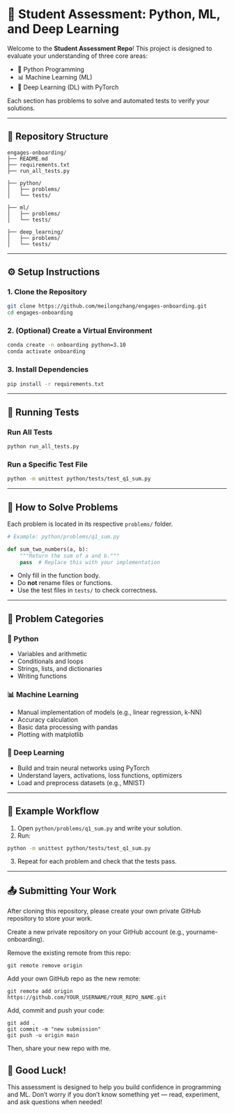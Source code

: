 # 🧠 Student Assessment: Python, ML, and Deep Learning

Welcome to the **Student Assessment Repo**! This project is designed to evaluate your understanding of three core areas:

- 🐍 Python Programming  
- 📊 Machine Learning (ML)  
- 🧠 Deep Learning (DL) with PyTorch  

Each section has problems to solve and automated tests to verify your solutions.

---

## 📁 Repository Structure

```
engages-onboarding/  
├── README.md  
├── requirements.txt  
├── run_all_tests.py

├── python/  
│   ├── problems/  
│   └── tests/

├── ml/  
│   ├── problems/  
│   └── tests/

├── deep_learning/  
│   ├── problems/  
│   └── tests/
```

---

## ⚙️ Setup Instructions

### 1. Clone the Repository

```bash
git clone https://github.com/meilongzhang/engages-onboarding.git
cd engages-onboarding
```

### 2. (Optional) Create a Virtual Environment

```bash
conda create -n onboarding python=3.10
conda activate onboarding
```

### 3. Install Dependencies

```bash
pip install -r requirements.txt
```

---

## 🚀 Running Tests

### Run All Tests

```bash
python run_all_tests.py
```

### Run a Specific Test File

```bash
python -m unittest python/tests/test_q1_sum.py
```

---

## 📝 How to Solve Problems

Each problem is located in its respective `problems/` folder.

```python
# Example: python/problems/q1_sum.py

def sum_two_numbers(a, b):
    """Return the sum of a and b."""
    pass  # Replace this with your implementation
```

- Only fill in the function body.
- Do **not** rename files or functions.
- Use the test files in `tests/` to check correctness.

---

## 🧠 Problem Categories

### 🐍 Python
- Variables and arithmetic
- Conditionals and loops
- Strings, lists, and dictionaries
- Writing functions

### 📊 Machine Learning
- Manual implementation of models (e.g., linear regression, k-NN)
- Accuracy calculation
- Basic data processing with pandas
- Plotting with matplotlib

### 🧠 Deep Learning
- Build and train neural networks using PyTorch
- Understand layers, activations, loss functions, optimizers
- Load and preprocess datasets (e.g., MNIST)

---

## 🧪 Example Workflow

1. Open `python/problems/q1_sum.py` and write your solution.
2. Run:

```bash
python -m unittest python/tests/test_q1_sum.py
```

3. Repeat for each problem and check that the tests pass.

---

## 📤 Submitting Your Work
After cloning this repository, please create your own private GitHub repository to store your work.

Create a new private repository on your GitHub account (e.g., yourname-onboarding).

Remove the existing remote from this repo:

```
git remote remove origin
```
Add your own GitHub repo as the new remote:
```
git remote add origin https://github.com/YOUR_USERNAME/YOUR_REPO_NAME.git
```
Add, commit and push your code:
```
git add .
git commit -m "new submission"
git push -u origin main
```

Then, share your new repo with me.

## 🙌 Good Luck!

This assessment is designed to help you build confidence in programming and ML. Don’t worry if you don’t know something yet — read, experiment, and ask questions when needed!
